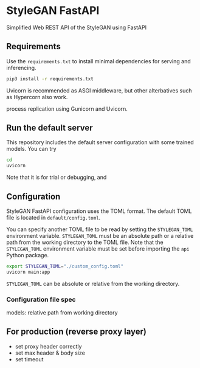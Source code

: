 # StyleGAN FastAPI

Simplified Web REST API of the StyleGAN using FastAPI

## Requirements

Use the `requirements.txt` to install minimal dependencies for serving and inferencing.

```sh
pip3 install -r requirements.txt
```

Uvicorn is recommended as ASGI middleware, but other alterbatives such as Hypercorn also work.

process replication using Gunicorn and Uvicorn.

## Run the default server

This repository includes the default server configuration with some trained models.
You can try

```sh
cd
uvicorn
```

Note that it is for trial or debugging, and



## Configuration

StyleGAN FastAPI configuration uses the TOML format.
The default TOML file is located in `default/config.toml`.

You can specify another TOML file to be read by setting the `STYLEGAN_TOML` environment variable.
`STYLEGAN_TOML` must be an absolute path or a relative path from the working directory to the TOML file.
Note that the `STYLEGAN_TOML` environment variable must be set before importing the `api` Python package.

```sh
export STYLEGAN_TOML="./custom_config.toml"
uvicorn main:app
```

`STYLEGAN_TOML` can be absolute or relative from the working directory.

### Configuration file spec

models: relative path from working directory

## For production (reverse proxy layer)

- set proxy header correctly
- set max header & body size
- set timeout
